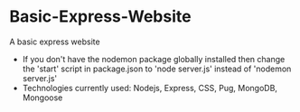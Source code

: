 # Basic-Express-Website
A basic express website

- If you don't have the nodemon package globally installed then change the 'start' script in package.json to 'node server.js' instead of 'nodemon server.js'
- Technologies currently used: Nodejs, Express, CSS, Pug, MongoDB, Mongoose